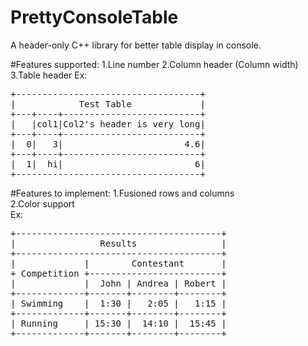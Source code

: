 PrettyConsoleTable
==================

A header-only C++ library for better table display in console.

#Features supported:
1.Line number
2.Column header (Column width)
3.Table header
Ex:
<pre>
+-----------------------------------+  
|            Test Table             |  
+---+----+--------------------------+  
|   |col1|Col2's header is very long|  
+---+----+--------------------------+  
|  0|   3|                       4.6|  
+---+----+--------------------------+  
|  1|  hi|                         6|  
+-----------------------------------+ 
</pre>

#Features to implement:
1.Fusioned rows and columns  
2.Color support  
Ex:
<pre>
+---------------------------------------+
|                Results                |
+---------------------------------------+
|             |        Contestant       |
+ Competition +-------------------------+
|             |  John | Andrea | Robert |
+-------------+-------+--------+--------+
| Swimming    |  1:30 |   2:05 |   1:15 |
+-------------+-------+--------+--------+
| Running     | 15:30 |  14:10 |  15:45 |
+-------------+-------+--------+--------+
</pre>